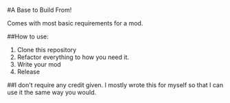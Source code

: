 #A Base to Build From!

Comes with most basic requirements for a mod.

##How to use:

1) Clone this repository
2) Refactor everything to how you need it. 
3) Write your mod
4) Release

##I don't require any credit given. I mostly wrote this for myself so that I can use it the same way you would.
